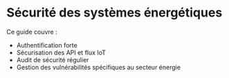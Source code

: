 # Sécurité des systèmes énergétiques

Ce guide couvre :
- Authentification forte
- Sécurisation des API et flux IoT
- Audit de sécurité régulier
- Gestion des vulnérabilités spécifiques au secteur énergie
